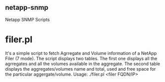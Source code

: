## netapp-snmp
Netapp SNMP Scripts

# filer.pl
It's a simple script to fetch Agrregate and Volume information of a NetApp Filer (7 mode).
The script displays two tables. The first one displays all the agrregates and all the volumes available in the aggregate.
The second table displays the aggregates/volumes name and total, used and free space for the particular aggergate/volume.
Usage:
   ./filer.pl <filer FQDN/IP>
